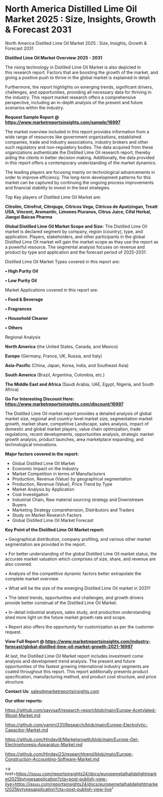 # North America Distilled Lime Oil Market 2025 : Size, Insights, Growth & Forecast 2031
 North America Distilled Lime Oil Market 2025 : Size, Insights, Growth & Forecast 2031

<Strong> Distilled Lime Oil Market Overview 2025 - 2031</strong>

The rising technology in Distilled Lime Oil Market is also depicted in this research report. Factors that are boosting the growth of the market, and giving a positive push to thrive in the global market is explained in detail.

Furthermore, the report highlights on emerging trends, significant drivers, challenges, and opportunities, providing all necessary data for thriving in the industry. This report market research offers a comprehensive perspective, including an in-depth analysis of the present and future scenarios within the industry.

<strong>Request Sample Report @ <a href=https://www.marketreportsinsights.com/sample/16997>https://www.marketreportsinsights.com/sample/16997</a></strong>

The market overview included in this report provides information from a wide range of resources like government organizations, established companies, trade and industry associations, industry brokers and other such regulatory and non-regulatory bodies. The data acquired from these organizations authenticate the Distilled Lime Oil research report, thereby aiding the clients in better decision making. Additionally, the data provided in this report offers a contemporary understanding of the market dynamics.

The leading players are focusing mainly on technological advancements in order to improve efficiency. The long-term development patterns for this market can be captured by continuing the ongoing process improvements and financial stability to invest in the best strategies.

Top Key players of Distilled Lime Oil Market are:

<strong>Citrolim, Citrofrut, Citrojugo, Citricos Vega, Citricos de Apatzingan, Treatt USA, Vincent, Aromantic, Limones Piuranos, Citrus Juice, Cifal Herbal, Jiangxi Baicao Pharma</strong>

<strong><b>Global Distilled Lime Oil Market Scope and Size:</b></strong>
The Distilled Lime Oil market is declared segment by company, region (country), type, and application. Players, stakeholders, and other participants in the global Distilled Lime Oil market will gain the market scope as they use the report as a powerful resource. The segmental analysis focuses on revenue and product by type and application and the forecast period of 2025-2031.

Distilled Lime Oil Market Types covered in this report are:

<strong>• High Purity Oil

• Low Purity Oil</strong>

Market Applications covered in this report are:

<strong>• Food & Beverage

• Fragrances

• Household Cleaner

• Others</strong> 

Regional Analysis

<strong>North America</strong> (the United States, Canada, and Mexico)

<strong>Europe</strong> (Germany, France, UK, Russia, and Italy)

<strong>Asia-Pacific</strong> (China, Japan, Korea, India, and Southeast Asia)

<strong>South America</strong> (Brazil, Argentina, Colombia, etc.)

<strong>The Middle East and Africa</strong> (Saudi Arabia, UAE, Egypt, Nigeria, and South Africa)

<strong>Go For Interesting Discount Here: <a href=https://www.marketreportsinsights.com/discount/16997>https://www.marketreportsinsights.com/discount/16997</a></strong>

The Distilled Lime Oil market report provides a detailed analysis of global market size, regional and country-level market size, segmentation market growth, market share, competitive Landscape, sales analysis, impact of domestic and global market players, value chain optimization, trade regulations, recent developments, opportunities analysis, strategic market growth analysis, product launches, area marketplace expanding, and technological innovations.

<strong><b>Major factors covered in the report:</b></strong>
<ul>
  <li>Global Distilled Lime Oil Market </li>
  <li>Economic Impact on the Industry</li>
  <li>Market Competition in terms of Manufacturers</li>
  <li>Production, Revenue (Value) by geographical segmentation</li>
  <li>Production, Revenue (Value), Price Trend by Type</li>
  <li>Market Analysis by Application</li>
  <li>Cost Investigation</li>
  <li>Industrial Chain, Raw material sourcing strategy and Downstream Buyers</li>
  <li>Marketing Strategy comprehension, Distributors and Traders</li>
  <li>Study on Market Research Factors</li>
  <li>Global Distilled Lime Oil Market Forecast</li>
</ul>

<strong><b>Key Point of the Distilled Lime Oil Market report:</b></strong>

• Geographical distribution, company profiling, and various other market segmentation are provided in the report.

• For better understanding of the global Distilled Lime Oil market status, the accurate market valuation which comprises of size, share, and revenue are also covered.

• Analysis of the competitive dynamic factors better extrapolate the complete market overview

• What will be the size of the emerging Distilled Lime Oil market in 2031?

• The latest trends, opportunities and challenges, and growth drivers provide better construal of the Distilled Lime Oil Market.

• In-detail industrial analysis, sales study, and production understanding shed more light on the future market growth rate and scope.

• Report also offers the opportunity for customization as per the customer request.

<strong><b>View Full Report @ <a href=https://www.marketreportsinsights.com/industry-forecast/global-distilled-lime-oil-market-growth-2021-16997>https://www.marketreportsinsights.com/industry-forecast/global-distilled-lime-oil-market-growth-2021-16997</a></b></strong>


At last, the Distilled Lime Oil Market report includes investment come analysis and development trend analysis. The present and future opportunities of the fastest growing international industry segments are coated throughout this report. This report additionally presents product specification, manufacturing method, and product cost structure, and price structure.

<strong>Contact Us:</strong>
sales@marketreportsinsights.com

<strong>Our other reports:</strong>

<a href=https://github.com/sayysaif/research-report/blob/main/Europe-Acetylated-Wood-Market.md>https://github.com/sayysaif/research-report/blob/main/Europe-Acetylated-Wood-Market.md</a>

<a href=https://github.com/yamini231/Research/blob/main/Europe-Electrolytic-Capacitor-Market.md>https://github.com/yamini231/Research/blob/main/Europe-Electrolytic-Capacitor-Market.md</a>

<a href=https://github.com/Hindavi8/Marketgrowth/blob/main/Europe-Gel-Electrophoresis-Apparatus-Market.md>https://github.com/Hindavi8/Marketgrowth/blob/main/Europe-Gel-Electrophoresis-Apparatus-Market.md</a>

<a href=https://github.com/Hindavi23/researchtrend/blob/main/Europe-Construction-Accounting-Software-Market.md>https://github.com/Hindavi23/researchtrend/blob/main/Europe-Construction-Accounting-Software-Market.md</a>

<a href=https://issuu.com/reportsinsights24/docs/europemetalhalidelightmarket2025bytypesapplication?cta=post-publish-view-live>https://issuu.com/reportsinsights24/docs/europemetalhalidelightmarket2025bytypesapplication?cta=post-publish-view-live</a>"
